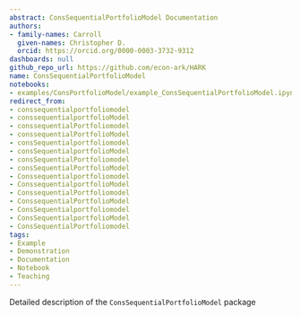 ```yaml
---
abstract: ConsSequentialPortfolioModel Documentation
authors:
- family-names: Carroll
  given-names: Christopher D.
  orcid: https://orcid.org/0000-0003-3732-9312
dashboards: null
github_repo_url: https://github.com/econ-ark/HARK
name: ConsSequentialPortfolioModel
notebooks:
- examples/ConsPortfolioModel/example_ConsSequentialPortfolioModel.ipynb
redirect_from:
- conssequentialportfoliomodel
- conssequentialportfolioModel
- conssequentialPortfoliomodel
- conssequentialPortfolioModel
- consSequentialportfoliomodel
- consSequentialportfolioModel
- consSequentialPortfoliomodel
- consSequentialPortfolioModel
- Conssequentialportfoliomodel
- ConssequentialportfolioModel
- ConssequentialPortfoliomodel
- ConssequentialPortfolioModel
- ConsSequentialportfoliomodel
- ConsSequentialportfolioModel
- ConsSequentialPortfoliomodel
tags:
- Example
- Demonstration
- Documentation
- Notebook
- Teaching
---
```


Detailed description of the `ConsSequentialPortfolioModel` package
